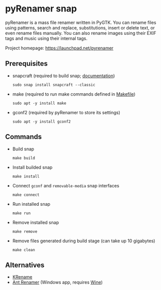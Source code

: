 # pyRenamer snap

pyRenamer is a mass file renamer written in PyGTK. You can rename files using patterns, search and replace, substitutions, insert or delete text, or even rename files manually. You can also rename images using their EXIF tags and music using their internal tags.

Project homepage: https://launchpad.net/pyrenamer


## Prerequisites

* snapcraft (required to build snap; [documentation](https://snapcraft.io/docs))

    `sudo snap install snapcraft --classic`

* make (required to run make commands defined in [Makefile](https://github.com/kerbrek/pyrenamer-snap/blob/main/Makefile))

    `sudo apt -y install make`

* gconf2 (required by pyRenamer to store its settings)

    `sudo apt -y install gconf2`


## Commands

* Build snap

    `make build`

* Install builded snap

    `make install`

* Connect `gconf` and `removable-media` snap interfaces

    `make connect`

* Run installed snap

    `make run`

* Remove installed snap

    `make remove`

* Remove files generated during build stage (can take up 10 gigabytes)

    `make clean`


## Alternatives

* [KRename](https://apps.kde.org/en/krename)
* [Ant Renamer](https://www.antp.be/software/renamer) (Windows app, requires [Wine](https://www.winehq.org/))
